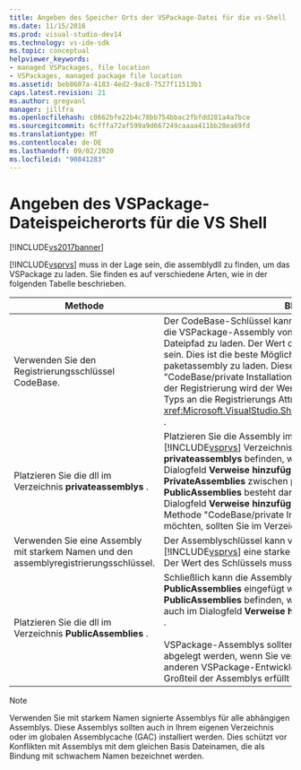 ```yaml
---
title: Angeben des Speicher Orts der VSPackage-Datei für die vs-Shell | Microsoft-Dokumentation
ms.date: 11/15/2016
ms.prod: visual-studio-dev14
ms.technology: vs-ide-sdk
ms.topic: conceptual
helpviewer_keywords:
- managed VSPackages, file location
- VSPackages, managed package file location
ms.assetid: beb8607a-4183-4ed2-9ac8-7527f11513b1
caps.latest.revision: 21
ms.author: gregvanl
manager: jillfra
ms.openlocfilehash: c0662bfe22b4c78bb754bbac2fbfdd281a4a7bce
ms.sourcegitcommit: 6cfffa72af599a9d667249caaaa411bb28ea69fd
ms.translationtype: MT
ms.contentlocale: de-DE
ms.lasthandoff: 09/02/2020
ms.locfileid: "90841283"
---
```

# <a name="specifying-vspackage-file-location-to-the-vs-shell"></a>Angeben des VSPackage-Dateispeicherorts für die VS Shell
[!INCLUDE[vs2017banner](../../includes/vs2017banner.md)]

[!INCLUDE[vsprvs](../../includes/vsprvs-md.md)] muss in der Lage sein, die assemblydll zu finden, um das VSPackage zu laden. Sie finden es auf verschiedene Arten, wie in der folgenden Tabelle beschrieben.  
  
|Methode|BESCHREIBUNG|  
|------------|-----------------|  
|Verwenden Sie den Registrierungsschlüssel CodeBase.|Der CodeBase-Schlüssel kann verwendet werden, um [!INCLUDE[vsprvs](../../includes/vsprvs-md.md)] die VSPackage-Assembly von einem beliebigen voll qualifizierten Dateipfad zu laden. Der Wert des Schlüssels sollte der Dateipfad zur DLL sein. Dies ist die beste Möglichkeit, [!INCLUDE[vsprvs](../../includes/vsprvs-md.md)] Ihre paketassembly zu laden. Diese Technik wird manchmal auch als "CodeBase/private Installation Directory-Technik" bezeichnet. Während der Registrierung wird der Wert der Codebasis über eine Instanz des Typs an die Registrierungs Attribut Klassen übermittelt <xref:Microsoft.VisualStudio.Shell.RegistrationAttribute.RegistrationContext> .|  
|Platzieren Sie die dll im Verzeichnis **privateassemblys** .|Platzieren Sie die Assembly im Unterverzeichnis **privateassemblys** des [!INCLUDE[vsprvs](../../includes/vsprvs-md.md)] Verzeichnisses. Assemblys, die sich in **privateassemblys** befinden, werden automatisch erkannt, sind aber im Dialogfeld **Verweise hinzufügen** nicht sichtbar. Der Unterschied **PrivateAssemblies** zwischen privateassemassemblys und **PublicAssemblies** besteht darin, dass Assemblys in **PublicAssemblies** im Dialogfeld **Verweise hinzufügen** aufgelistet werden. Wenn Sie die Methode "CodeBase/private Installation Directory" nicht verwenden möchten, sollten Sie im Verzeichnis " **privateassemblys** " installieren.|  
|Verwenden Sie eine Assembly mit starkem Namen und den assemblyregistrierungsschlüssel.|Der Assemblyschlüssel kann verwendet werden, um explizit [!INCLUDE[vsprvs](../../includes/vsprvs-md.md)] eine starke benannte VSPackage-Assembly zu laden. Der Wert des Schlüssels muss der starke Name der Assembly sein.|  
|Platzieren Sie die dll im Verzeichnis **PublicAssemblies** .|Schließlich kann die Assembly auch in das Unterverzeichnis **PublicAssemblies** eingefügt werden. Assemblys, die sich in **PublicAssemblies** befinden, werden automatisch erkannt. Sie werden auch im Dialogfeld **Verweise hinzufügen** in angezeigt [!INCLUDE[vsprvs](../../includes/vsprvs-md.md)] .<br /><br /> VSPackage-Assemblys sollten nur im Verzeichnis **PublicAssemblies** abgelegt werden, wenn Sie verwaltete Komponenten enthalten, die von anderen VSPackage-Entwicklern wieder verwendet werden sollen. Der Großteil der Assemblys erfüllt dieses Kriterium nicht.|  
  
> [!NOTE]
> Verwenden Sie mit starkem Namen signierte Assemblys für alle abhängigen Assemblys. Diese Assemblys sollten auch in Ihrem eigenen Verzeichnis oder im globalen Assemblycache (GAC) installiert werden. Dies schützt vor Konflikten mit Assemblys mit dem gleichen Basis Dateinamen, die als Bindung mit schwachem Namen bezeichnet werden.
